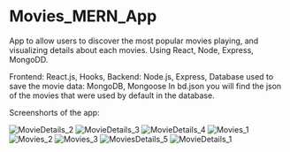 # Movies_MERN_App
App to allow users to discover the most popular movies playing, and visualizing details about each movies. Using React, Node, Express, MongoDD.

Frontend: React.js, Hooks,
Backend: Node.js, Express,
Database used to save the movie data: MongoDB, Mongoose
In bd.json you will find the json of the movies that were used by default in the database.

Screenshorts of the app:

![MovieDetails_2](https://user-images.githubusercontent.com/61296932/176559578-075c29ff-a9cd-4f45-8cd8-5d4b6fbb604b.PNG)
![MovieDetails_3](https://user-images.githubusercontent.com/61296932/176559579-739ab885-7a2d-4be8-900a-b7a390a87373.PNG)
![MovieDetails_4](https://user-images.githubusercontent.com/61296932/176559580-f7997b4b-1435-478e-8d03-9fe86436eff3.PNG)
![Movies_1](https://user-images.githubusercontent.com/61296932/176559582-7af41f70-1ec2-4b89-8d3f-ab5220f7fe97.PNG)
![Movies_2](https://user-images.githubusercontent.com/61296932/176559583-10d76f0c-c4d3-4168-abdc-9177310a8afe.PNG)
![Movies_3](https://user-images.githubusercontent.com/61296932/176559584-71801b1a-a0b5-4e98-bebc-c23668b7f268.PNG)
![MoviesDetails_5](https://user-images.githubusercontent.com/61296932/176559589-ac8092eb-c174-4270-8da9-256cdcbe9f59.PNG)
![MovieDetails_1](https://user-images.githubusercontent.com/61296932/176559590-5c7f7483-158d-4a9f-b1b9-382f3b56590f.PNG)
